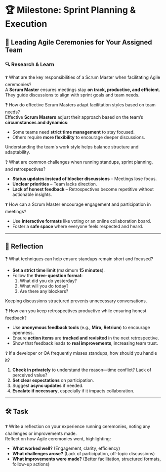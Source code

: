 # 🏆 Milestone: Sprint Planning & Execution

## 🎤 Leading Agile Ceremonies for Your Assigned Team

### 🔍 Research & Learn

❓ What are the key responsibilities of a Scrum Master when facilitating Agile ceremonies?  
A **Scrum Master** ensures meetings stay **on track, productive, and efficient**. They guide discussions to align with sprint goals and team needs.

❓ How do effective Scrum Masters adapt facilitation styles based on team needs?  
Effective **Scrum Masters** adjust their approach based on the team’s **circumstances and dynamics**:  
- Some teams need **strict time management** to stay focused.  
- Others require **more flexibility** to encourage deeper discussions.  

Understanding the team's work style helps balance structure and adaptability.

❓ What are common challenges when running standups, sprint planning, and retrospectives?  
- **Status updates instead of blocker discussions** – Meetings lose focus.  
- **Unclear priorities** – Team lacks direction.  
- **Lack of honest feedback** – Retrospectives become repetitive without actionable insights.  

❓ How can a Scrum Master encourage engagement and participation in meetings?  
- Use **interactive formats** like voting or an online collaboration board.  
- Foster a **safe space** where everyone feels respected and heard.  

---

## 📝 Reflection

❓ What techniques can help ensure standups remain short and focused?  
- **Set a strict time limit** (maximum **15 minutes**).  
- Follow the **three-question format**:
  1. What did you do yesterday?  
  2. What will you do today?  
  3. Are there any blockers?  

Keeping discussions structured prevents unnecessary conversations.

❓ How can you keep retrospectives productive while ensuring honest feedback?  
- Use **anonymous feedback tools** (e.g., **Miro, Retrium**) to encourage openness.  
- Ensure **action items** are **tracked and revisited** in the next retrospective.  
- Show that feedback leads to **real improvements**, increasing team trust.  

❓ If a developer or QA frequently misses standups, how should you handle it?  
1. **Check in privately** to understand the reason—time conflict? Lack of perceived value?  
2. **Set clear expectations** on participation.  
3. Suggest **async updates** if needed.  
4. **Escalate if necessary**, especially if it impacts collaboration.  

---

## 🛠️ Task

❓ Write a reflection on your experience running ceremonies, noting any challenges or improvements made.  
Reflect on how Agile ceremonies went, highlighting:
- **What worked well?** (Engagement, clarity, efficiency)  
- **What challenges arose?** (Lack of participation, off-topic discussions)  
- **What improvements were made?** (Better facilitation, structured formats, follow-up actions)  

